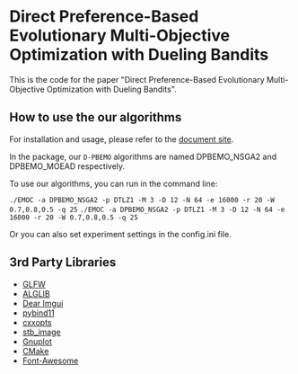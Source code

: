 # Direct Preference-Based Evolutionary Multi-Objective Optimization with Dueling Bandits

This is the code for the paper "Direct Preference-Based Evolutionary Multi-Objective Optimization with Dueling Bandits". 

## How to use the our algorithms

For installation and usage, please refer to the [document site](https://cola-laboratory.github.io/EMOCDoc/).

In the package, our $\texttt{D-PBEMO}$ algorithms are named DPBEMO_NSGA2 and DPBEMO_MOEAD respectively.

To use our algorithms, you can run in the command line:

`./EMOC -a DPBEMO_NSGA2 -p DTLZ1 -M 3 -D 12 -N 64 -e 16000 -r 20 -W 0.7,0.8,0.5 -q 25`
`./EMOC -a DPBEMO_NSGA2 -p DTLZ1 -M 3 -D 12 -N 64 -e 16000 -r 20 -W 0.7,0.8,0.5 -q 25`

Or you can also set experiment settings in the config.ini file.



## 3rd Party Libraries

- [GLFW](https://www.glfw.org/)
- [ALGLIB](https://www.alglib.net/)
- [Dear Imgui](https://github.com/ocornut/imgui)
- [pybind11](https://github.com/pybind/pybind11)
- [cxxopts](https://github.com/jarro2783/cxxopts)
- [stb_image](https://github.com/nothings/stb)
- [Gnuplot](http://www.gnuplot.info/)
- [CMake](https://cmake.org/)
- [Font-Awesome](https://github.com/FortAwesome/Font-Awesome)

